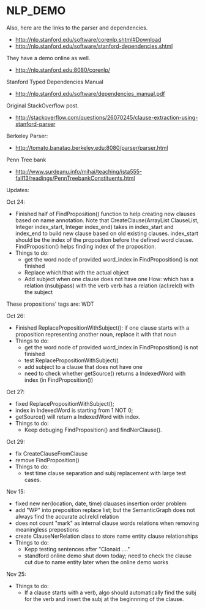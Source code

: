# NLP_DEMO

Also, here are the links to the parser and dependencies. 

- http://nlp.stanford.edu/software/corenlp.shtml#Download
- http://nlp.stanford.edu/software/stanford-dependencies.shtml

They have a demo online as well.
- http://nlp.stanford.edu:8080/corenlp/

Stanford Typed Dependencies Manual
- http://nlp.stanford.edu/software/dependencies_manual.pdf

Original StackOverflow post.
- http://stackoverflow.com/questions/26070245/clause-extraction-using-stanford-parser

Berkeley Parser:
- http://tomato.banatao.berkeley.edu:8080/parser/parser.html

Penn Tree bank
- http://www.surdeanu.info/mihai/teaching/ista555-fall13/readings/PennTreebankConstituents.html

Updates:

Oct 24:
- Finished half of FindProposition() function to help creating new clauses based on name annotation.
Note that CreateClause(ArrayList<Clause> ClauseList, Integer index_start, Integer index_end) takes in 
index_start and index_end to build new clause based on old existing clauses. index_start should be the 
index of the proposition before the defined word clause. FindProposition() helps finding index of the 
proposition.
- Things to do:
  - get the word node of provided word_index in FindProposition() is not finished
  - Replace which/that with the actual object
  - Add subject when one clause does not have one
  How: which has a relation (nsubjpass) with the verb
  verb has a relation (acl:relcl) with the subject 

These propositions' tags are:
WDT

Oct 26:
- Finished ReplacePropositionWithSubject(): if one clause starts with a proposition representing another noun, replace it with that noun
- Things to do:
  - get the word node of provided word_index in FindProposition() is not finished
  - test ReplacePropositionWithSubject()
  - add subject to a clause that does not have one
  - need to check whether getSource() returns a IndexedWord with index (in FindProposition())


Oct 27:
- fixed ReplacePropositionWithSubject(); 
- index in IndexedWord is starting from 1 NOT 0;
- getSource() will return a IndexedWord with index.
- Things to do:
  - Keep debuging FindProposition() and findNerClause().

Oct 29:
- fix CreateClauseFromClause
- remove FindProposition()
- Things to do:
  - test time clause separation and subj replacement with large test cases.

Nov 15:
- fixed new ner(location, date, time) clauases insertion order problem
- add "WP" into preposition replace list; but the SemanticGraph does not always find the accurate acl:relcl relation
- does not count "mark" as internal clause words relations when removing meaningless prepostions
- create ClauseNerRelation class to store name entity clause relationships
- Things to do:
  - Kepp testing sentences after "Clonaid ...."
  - standford online demo shut down today; need to check the clause cut due to name entity later when the online demo works


Nov 25:
- Things to do:
  - If a clause starts with a verb, algo should automatically find the subj for the verb and insert the subj at the beginnning of the clause.
